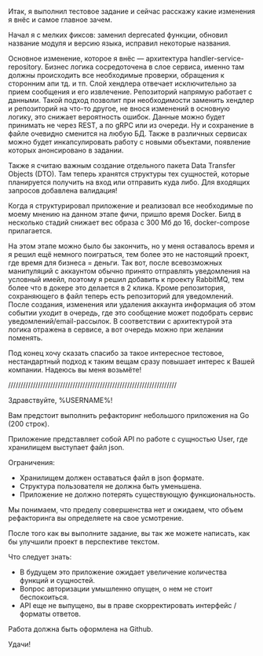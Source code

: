 Итак, я выполнил тестовое задание и сейчас расскажу какие изменения я внёс и самое главное зачем.

Начал я с мелких фиксов: заменил deprecated функции, обновил название модуля и версию языка, исправил некоторые названия.

Основное изменение, которое я внёс — архитектура handler-service-repository. Бизнес логика сосредоточена в слое сервиса, именно там должны происходить все необходимые проверки, обращения к сторонним апи тд. и тп. Слой хендлера отвечает исключительно за прием сообщения и его извлечение. Репозиторий напрямую работает с данными. Такой подход позволит при необходимости заменить хендлер и репозиторий на что-то другое, не внося изменений в основную логику, это снижает вероятность ошибок. Данные можно будет принимать не через REST, а по gRPC или из очереди. Ну и сохранение в файле очевидно сменится на любую БД. Также в различных сервисах можно будет инкапсулировать работу с новыми объектами, появление которых анонсировано в задании.

Также я считаю важным создание отдельного пакета Data Transfer Objects (DTO). Там теперь хранятся структуры тех сущностей, которые планируется получить на вход или отправить куда либо. Для входящих запросов добавлена валидация!

Когда я структурировал приложение и реализовал все необходимые по моему мнению на данном этапе фичи, пришло время Docker. Билд в несколько стадий снижает вес образа с 300 Мб до 16, docker-compose прилагается.

На этом этапе можно было бы закончить, но у меня оставалось время и я решил ещё немного поиграться, тем более это не настоящий проект, где время для бизнеса = деньги. Так вот, после всевозможных манипуляций с аккаунтом обычно принято отправлять уведомления на условный имейл, поэтому я решил добавить к проекту RabbitMQ, тем более что в докере это делается в 2 клика. Кроме репозитория, сохраняющего в файл теперь есть репозиторий для уведомлений. После создания, изменения или удаления аккаунта информация об этом событии уходит в очередь, где это сообщение может подобрать сервис уведомлений/email-рассылок. В соответствии с архитектурой эта логика отражена в сервисе, а вот очередь можно при желании поменять.

Под конец хочу сказать спасибо за такое интересное тестовое, нестандартный подход к таким вещам сразу повышает интерес к Вашей компании. Надеюсь вы меня возьмёте!

////////////////////////////////////////////////////////////////////

Здравствуйте, %USERNAME%!

Вам предстоит выполнить рефакторинг небольшого приложения на Go (200 строк).

Приложение представляет собой API по работе с сущностью User, где хранилищем выступает файл json.

Ограничения:
- Хранилищем должен оставаться файл в json формате.
- Структура пользователя не должна быть уменьшена.
- Приложение не должно потерять существующую функциональность. 

Мы понимаем, что пределу совершенства нет и ожидаем, что объем рефакторинга вы определяете на свое усмотрение.  

После того как вы выполните задание, вы так же можете написать, как бы улучшили проект в перспективе текстом.

Что следует знать:
- В будущем это приложение ожидает увеличение количества функций и сущностей. 
- Вопрос авторизации умышленно опущен, о нем не стоит беспокоиться.
- API еще не выпущено, вы в праве скорректировать интерфейс / форматы ответов.

Работа должна быть оформлена на Github.

Удачи!
